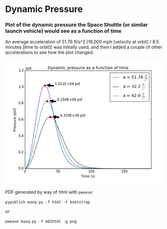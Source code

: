 # Dynamic Pressure
### Plot of the dynamic pressure the Space Shuttle (or similar launch vehicle) would see as a function of time

An average acceleration of 51.76 ft/s^2 (18,000 mph [velocity at orbit] / 8.5 minutes [time to orbit]) was initially used, and then I added a couple of other accelerations to see how the plot changed.

![Dynamic Pressure](https://github.com/alexkenan/dynamicpressure/blob/master/maxq.png?raw=true)

PDF generated by way of html with `pweave`:

`pypublish maxq.py -f html -t bootstrap`

*or*

`pweave maxq.py -f md2html -g png`
